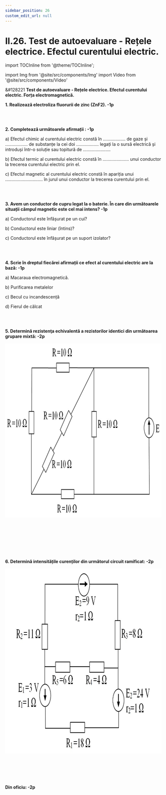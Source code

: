 ```yaml
---
sidebar_position: 26
custom_edit_url: null
---
```


# II.26. Test de autoevaluare - Rețele electrice. Efectul curentului electric.



import TOCInline from '@theme/TOCInline';

<TOCInline toc={toc} />



import Img from '@site/src/components/Img'
import Video from '@site/src/components/Video'



<div class="alert alert--warning" role="alert">

&#128221 **Test de autoevaluare - Rețele electrice. Efectul curentului electric. Forța electromagnetică.**


**1. Realizează electroliza fluorurii de zinc (ZnF2). -1p**

<br></br>


**2. Completează următoarele afirmații : -1p**

a)	Efectul chimic al curentului electric constă în ……………… de gaze și ……………… de substanțe la cei doi ……………… legați la o sursă electrică și introduși într-o soluție sau topitură de ………………….

b)	Efectul termic al curentului electric constă în ………………… unui conductor la trecerea curentului electric prin el.

c)	Efectul magnetic al curentului electric constă în apariția unui ………………………… în jurul unui conductor la trecerea curentului prin el.





<br></br>


**3. Avem un conductor de cupru legat la o baterie. În care din următoarele situații câmpul magnetic este cel mai intens? -1p**

a) Conductorul este înfășurat pe un cui?

b) Conductorul este liniar (întins)?

c) Conductorul este înfășurat pe un suport izolator?


<br></br>

**4. Scrie în dreptul fiecărei afirmații ce efect al curentului electric are la bază: -1p**

a) Macaraua electromagnetică.

b) Purificarea metalelor

c) Becul cu incandescență

d) Fierul de călcat


<br></br>

**5. Determină rezistenţa echivalentă a rezistorilor identici din următoarea grupare mixtă: -2p**


<Img className="img-responsive5" src="fizica/clasa8/capitolul2/2_8_Poza1_SchemaElectrica_Exercitiul5.jpg" width="1000" height="560" lazy={false} />

<br></br>
<br></br>
<br></br>




**6. Determină intensitățile curenților din următorul circuit ramificat: -2p**




<Img className="img-responsive5" src="fizica/clasa8/capitolul2/2_8_Poza2_SchemaElectrica_Exercitiul6.jpg" width="1000" height="596" lazy={false} />

<br></br>
<br></br>





**Din oficiu: -2p**

</div>


